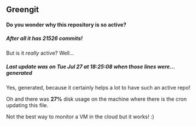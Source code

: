 ## Greengit

#### Do you wonder why this repository is so active?

##### After all it has 21526 commits!

But is it *really* active? Well...

##### Last update was on Tue Jul 27 at 18:25:08 when those lines were... generated

Yes, generated, because it certainly helps a lot to have such an active repo!

Oh and there was **27%** disk usage on the machine
where there is the cron updating this file.

Not the best way to monitor a VM in the cloud but it works! :)

